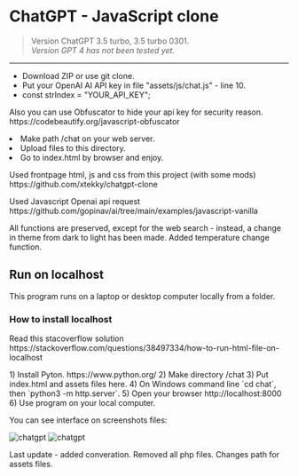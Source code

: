 <h1>ChatGPT - JavaScript clone</h1>
<blockquote><p>Version ChatGPT 3.5 turbo, 3.5 turbo 0301.<br>
 <em>Version GPT 4 has not been tested yet.</em></p></blockquote>
<hr>
<ul>
 <li> Download ZIP or use git clone.</li> 
 <li> Put your OpenAI AI API key in file "assets/js/chat.js" - line 10.</li> 
 <li>const strIndex = "YOUR_API_KEY";</li>
</ul>
<p>Also you can use Obfuscator to hide your api key for security reason.<br>
https://codebeautify.org/javascript-obfuscator</p>
<li> Make path /chat on your web server.</li>
<li> Upload files to this directory.</li>
<li> Go to index.html by browser and enjoy.</li>
</ul>
<p>Used frontpage html, js and css from this project (with some mods)<br>
https://github.com/xtekky/chatgpt-clone</p>
<p>
Used Javascript Openai api request<br>
https://github.com/gopinav/ai/tree/main/examples/javascript-vanilla</p>
<p>All functions are preserved, except for the web search - instead, a change in theme from dark to light has been made. Added temperature change function.</p>
<h2>Run on localhost</h2>
<p>This program runs on a laptop or desktop computer locally from a folder.</p>
<h3>How to install localhost</h3>
<p>Read this stacoverflow solution<br>
https://stackoverflow.com/questions/38497334/how-to-run-html-file-on-localhost</p>
1) Install Pyton. https://www.python.org/
2) Make directory /chat
3) Put index.html and assets files here.
4) On Windows command line `cd chat`, then `python3 -m http.server`.
5) Open your browser http://localhost:8000
6) Use program on your local computer.

You can see interface on screenshots files:

<img src="https://github.com/alexsky177/chatgpt/blob/main/screen_light.png?raw=true" alt="chatgpt"/>
<img src="https://github.com/alexsky177/chatgpt/blob/main/screen_dark.png?raw=true" alt="chatgpt"/>

Last update - added converation. 
Removed all php files.
Changes path for assets files.
